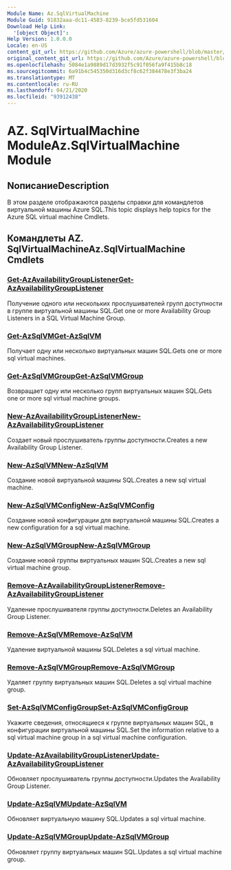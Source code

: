 ```yaml
---
Module Name: Az.SqlVirtualMachine
Module Guid: 91832aaa-dc11-4583-8239-bce5fd531604
Download Help Link:
  '[object Object]': 
Help Version: 1.0.0.0
Locale: en-US
content_git_url: https://github.com/Azure/azure-powershell/blob/master/src/SqlVirtualMachine/SqlVirtualMachine/help/Az.SqlVirtualMachine.md
original_content_git_url: https://github.com/Azure/azure-powershell/blob/master/src/SqlVirtualMachine/SqlVirtualMachine/help/Az.SqlVirtualMachine.md
ms.openlocfilehash: 5084e1a9889d17d3932f5c91f056fa9f415b8c18
ms.sourcegitcommit: 6a91b4c545350d316d3cf8c62f384478e3f3ba24
ms.translationtype: MT
ms.contentlocale: ru-RU
ms.lasthandoff: 04/21/2020
ms.locfileid: "93912438"
---
```

# <span data-ttu-id="db9ae-101">AZ. SqlVirtualMachine Module</span><span class="sxs-lookup"><span data-stu-id="db9ae-101">Az.SqlVirtualMachine Module</span></span>
## <span data-ttu-id="db9ae-102">Nописание</span><span class="sxs-lookup"><span data-stu-id="db9ae-102">Description</span></span>
<span data-ttu-id="db9ae-103">В этом разделе отображаются разделы справки для командлетов виртуальной машины Azure SQL.</span><span class="sxs-lookup"><span data-stu-id="db9ae-103">This topic displays help topics for the Azure SQL virtual machine Cmdlets.</span></span>

## <span data-ttu-id="db9ae-104">Командлеты AZ. SqlVirtualMachine</span><span class="sxs-lookup"><span data-stu-id="db9ae-104">Az.SqlVirtualMachine Cmdlets</span></span>
### [<span data-ttu-id="db9ae-105">Get-AzAvailabilityGroupListener</span><span class="sxs-lookup"><span data-stu-id="db9ae-105">Get-AzAvailabilityGroupListener</span></span>](Get-AzAvailabilityGroupListener.md)
<span data-ttu-id="db9ae-106">Получение одного или нескольких прослушивателей групп доступности в группе виртуальной машины SQL.</span><span class="sxs-lookup"><span data-stu-id="db9ae-106">Get one or more Availability Group Listeners in a SQL Virtual Machine Group.</span></span>

### [<span data-ttu-id="db9ae-107">Get-AzSqlVM</span><span class="sxs-lookup"><span data-stu-id="db9ae-107">Get-AzSqlVM</span></span>](Get-AzSqlVM.md)
<span data-ttu-id="db9ae-108">Получает одну или несколько виртуальных машин SQL.</span><span class="sxs-lookup"><span data-stu-id="db9ae-108">Gets one or more sql virtual machines.</span></span>

### [<span data-ttu-id="db9ae-109">Get-AzSqlVMGroup</span><span class="sxs-lookup"><span data-stu-id="db9ae-109">Get-AzSqlVMGroup</span></span>](Get-AzSqlVMGroup.md)
<span data-ttu-id="db9ae-110">Возвращает одну или несколько групп виртуальных машин SQL.</span><span class="sxs-lookup"><span data-stu-id="db9ae-110">Gets one or more sql virtual machine groups.</span></span>

### [<span data-ttu-id="db9ae-111">New-AzAvailabilityGroupListener</span><span class="sxs-lookup"><span data-stu-id="db9ae-111">New-AzAvailabilityGroupListener</span></span>](New-AzAvailabilityGroupListener.md)
<span data-ttu-id="db9ae-112">Создает новый прослушиватель группы доступности.</span><span class="sxs-lookup"><span data-stu-id="db9ae-112">Creates a new Availability Group Listener.</span></span>

### [<span data-ttu-id="db9ae-113">New-AzSqlVM</span><span class="sxs-lookup"><span data-stu-id="db9ae-113">New-AzSqlVM</span></span>](New-AzSqlVM.md)
<span data-ttu-id="db9ae-114">Создание новой виртуальной машины SQL.</span><span class="sxs-lookup"><span data-stu-id="db9ae-114">Creates a new sql virtual machine.</span></span>

### [<span data-ttu-id="db9ae-115">New-AzSqlVMConfig</span><span class="sxs-lookup"><span data-stu-id="db9ae-115">New-AzSqlVMConfig</span></span>](New-AzSqlVMConfig.md)
<span data-ttu-id="db9ae-116">Создание новой конфигурации для виртуальной машины SQL.</span><span class="sxs-lookup"><span data-stu-id="db9ae-116">Creates a new configuration for a sql virtual machine.</span></span>

### [<span data-ttu-id="db9ae-117">New-AzSqlVMGroup</span><span class="sxs-lookup"><span data-stu-id="db9ae-117">New-AzSqlVMGroup</span></span>](New-AzSqlVMGroup.md)
<span data-ttu-id="db9ae-118">Создание новой группы виртуальных машин SQL.</span><span class="sxs-lookup"><span data-stu-id="db9ae-118">Creates a new sql virtual machine group.</span></span>

### [<span data-ttu-id="db9ae-119">Remove-AzAvailabilityGroupListener</span><span class="sxs-lookup"><span data-stu-id="db9ae-119">Remove-AzAvailabilityGroupListener</span></span>](Remove-AzAvailabilityGroupListener.md)
<span data-ttu-id="db9ae-120">Удаление прослушивателя группы доступности.</span><span class="sxs-lookup"><span data-stu-id="db9ae-120">Deletes an Availability Group Listener.</span></span>

### [<span data-ttu-id="db9ae-121">Remove-AzSqlVM</span><span class="sxs-lookup"><span data-stu-id="db9ae-121">Remove-AzSqlVM</span></span>](Remove-AzSqlVM.md)
<span data-ttu-id="db9ae-122">Удаление виртуальной машины SQL.</span><span class="sxs-lookup"><span data-stu-id="db9ae-122">Deletes a sql virtual machine.</span></span>

### [<span data-ttu-id="db9ae-123">Remove-AzSqlVMGroup</span><span class="sxs-lookup"><span data-stu-id="db9ae-123">Remove-AzSqlVMGroup</span></span>](Remove-AzSqlVMGroup.md)
<span data-ttu-id="db9ae-124">Удаляет группу виртуальных машин SQL.</span><span class="sxs-lookup"><span data-stu-id="db9ae-124">Deletes a sql virtual machine group.</span></span>

### [<span data-ttu-id="db9ae-125">Set-AzSqlVMConfigGroup</span><span class="sxs-lookup"><span data-stu-id="db9ae-125">Set-AzSqlVMConfigGroup</span></span>](Set-AzSqlVMConfigGroup.md)
<span data-ttu-id="db9ae-126">Укажите сведения, относящиеся к группе виртуальных машин SQL, в конфигурации виртуальной машины SQL.</span><span class="sxs-lookup"><span data-stu-id="db9ae-126">Set the information relative to a sql virtual machine group in a sql virtual machine configuration.</span></span>

### [<span data-ttu-id="db9ae-127">Update-AzAvailabilityGroupListener</span><span class="sxs-lookup"><span data-stu-id="db9ae-127">Update-AzAvailabilityGroupListener</span></span>](Update-AzAvailabilityGroupListener.md)
<span data-ttu-id="db9ae-128">Обновляет прослушиватель группы доступности.</span><span class="sxs-lookup"><span data-stu-id="db9ae-128">Updates the Availability Group Listener.</span></span>

### [<span data-ttu-id="db9ae-129">Update-AzSqlVM</span><span class="sxs-lookup"><span data-stu-id="db9ae-129">Update-AzSqlVM</span></span>](Update-AzSqlVM.md)
<span data-ttu-id="db9ae-130">Обновляет виртуальную машину SQL.</span><span class="sxs-lookup"><span data-stu-id="db9ae-130">Updates a sql virtual machine.</span></span>

### [<span data-ttu-id="db9ae-131">Update-AzSqlVMGroup</span><span class="sxs-lookup"><span data-stu-id="db9ae-131">Update-AzSqlVMGroup</span></span>](Update-AzSqlVMGroup.md)
<span data-ttu-id="db9ae-132">Обновляет группу виртуальных машин SQL.</span><span class="sxs-lookup"><span data-stu-id="db9ae-132">Updates a sql virtual machine group.</span></span>


